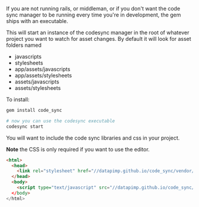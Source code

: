 If you are not running rails, or middleman, or if you don't want the code sync manager to be running every time you're in development, the gem ships with an executable.

This will start an instance of the codesync manager in the root of whatever project you want to watch for asset changes.  By default it will look for asset folders
named

- javascripts
- stylesheets
- app/assets/javascripts
- app/assets/stylesheets
- assets/javascripts
- assets/stylesheets

To install:

```bash
gem install code_sync

# now you can use the codesync executable
codesync start
```

You will want to include the code sync libraries and css in your project.

**Note** the CSS is only required if you want to use the editor.

```html
<html>
  <head>
    <link rel="stylesheet" href="//datapimp.github.io/code_sync/vendor/assets/stylesheets/code_sync.css" />
  </head>
  <body>
    <script type="text/javascript" src="//datapimp.github.io/code_sync/vendor/assets/javascripts/code_sync.js"
  </body>
</html>
```

